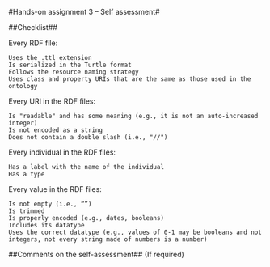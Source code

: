 #Hands-on assignment 3 – Self assessment#

##Checklist##

Every RDF file:

    Uses the .ttl extension
    Is serialized in the Turtle format
    Follows the resource naming strategy
    Uses class and property URIs that are the same as those used in the ontology

Every URI in the RDF files:

    Is "readable" and has some meaning (e.g., it is not an auto-increased integer)
    Is not encoded as a string
    Does not contain a double slash (i.e., "//")

Every individual in the RDF files:

    Has a label with the name of the individual
    Has a type

Every value in the RDF files:

    Is not empty (i.e., “”)
    Is trimmed
    Is properly encoded (e.g., dates, booleans)
    Includes its datatype
    Uses the correct datatype (e.g., values of 0-1 may be booleans and not integers, not every string made of numbers is a number)

##Comments on the self-assessment## (If required)
